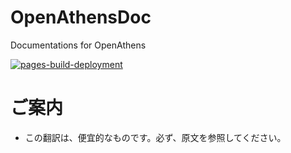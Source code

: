 # OpenAthensDoc
Documentations for OpenAthens

[![pages-build-deployment](https://github.com/EBSCO-Japan/OpenAthensDoc/actions/workflows/pages/pages-build-deployment/badge.svg?branch=gh-pages)](https://github.com/EBSCO-Japan/OpenAthensDoc/actions/workflows/pages/pages-build-deployment)


# ご案内
* この翻訳は、便宜的なものです。必ず、原文を参照してください。